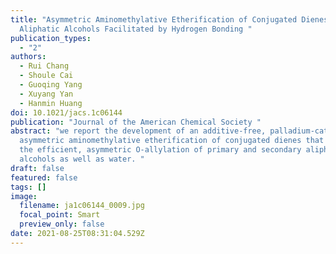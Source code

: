```yaml
---
title: "Asymmetric Aminomethylative Etherification of Conjugated Dienes with
  Aliphatic Alcohols Facilitated by Hydrogen Bonding "
publication_types:
  - "2"
authors:
  - Rui Chang
  - Shoule Cai
  - Guoqing Yang
  - Xuyang Yan
  - Hanmin Huang
doi: 10.1021/jacs.1c06144
publication: "Journal of the American Chemical Society "
abstract: "we report the development of an additive-free, palladium-catalyzed
  asymmetric aminomethylative etherification of conjugated dienes that enables
  the efficient, asymmetric O-allylation of primary and secondary aliphatic
  alcohols as well as water. "
draft: false
featured: false
tags: []
image:
  filename: ja1c06144_0009.jpg
  focal_point: Smart
  preview_only: false
date: 2021-08-25T08:31:04.529Z
---
```

